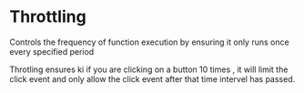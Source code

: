 # Throttling
Controls the frequency of function execution by ensuring it only runs once every specified period

Throtling  ensures ki if you are  clicking on a button 10 times , it will limit the click event and only allow the click event after that time intervel has passed.